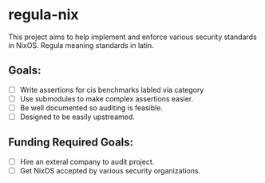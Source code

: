 # regula-nix
This project aims to help implement and enforce various security standards in NixOS. Regula meaning standards in latin.

## Goals:
 - [ ] Write assertions for cis benchmarks labled via category
 - [ ] Use submodules to make complex assertions easier.
 - [ ] Be well documented so auditing is feasible.
 - [ ] Designed to be easily upstreamed.

## Funding Required Goals:
 - [ ] Hire an exteral company to audit project.
 - [ ] Get NixOS accepted by various security organizations.
